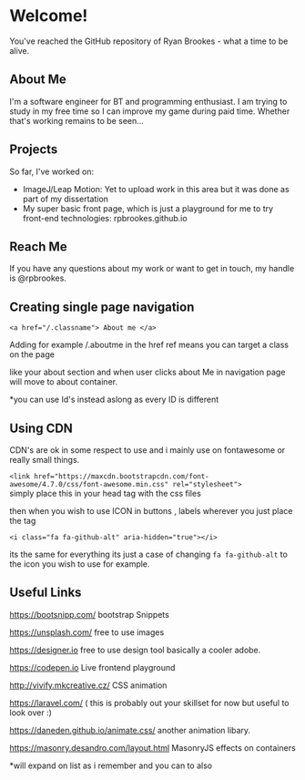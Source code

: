 # Welcome!

You've reached the GitHub repository of Ryan Brookes - what a time to be alive.

## About Me

I'm a software engineer for BT and programming enthusiast. I am trying to study in my free time so I can improve my game during paid time. Whether that's working remains to be seen...

## Projects

So far, I've worked on:

* ImageJ/Leap Motion: Yet to upload work in this area but it was done as part of my dissertation
* My super basic front page, which is just a playground for me to try front-end technologies: rpbrookes.github.io

## Reach Me

If you have any questions about my work or want to get in touch, my handle is @rpbrookes.

## Creating single page navigation

```<a href="/.classname"> About me </a>```

Adding for example /.aboutme in the href ref means you can target a class on the page

like your about section and when user clicks about Me in navigation page will move to about container.

*you can use Id's instead aslong as every ID is different

## Using CDN

CDN's are ok in some respect to use and i mainly use on fontawesome or really small things.


```<link href="https://maxcdn.bootstrapcdn.com/font-awesome/4.7.0/css/font-awesome.min.css" rel="stylesheet">```
<br>
simply place this in your head tag with the css files

then when you wish to use ICON in buttons , labels wherever you just place the tag

 ```<i class="fa fa-github-alt" aria-hidden="true"></i>```
 
 its the same for everything its just a case of changing ```fa fa-github-alt``` to the icon you wish to use for example.
 
 ## Useful Links
 
 https://bootsnipp.com/ bootstrap Snippets
 
 https://unsplash.com/ free to use images
 
 https://designer.io free to use design tool basically a cooler adobe.
 
 https://codepen.io Live frontend playground
 
 http://vivify.mkcreative.cz/ CSS animation
 
 https://laravel.com/ ( this is probably out your skillset for now but useful to look over :) 
 
 https://daneden.github.io/animate.css/ another animation libary.
 
 https://masonry.desandro.com/layout.html MasonryJS effects on containers
 
 *will expand on list as i remember and you can to also

